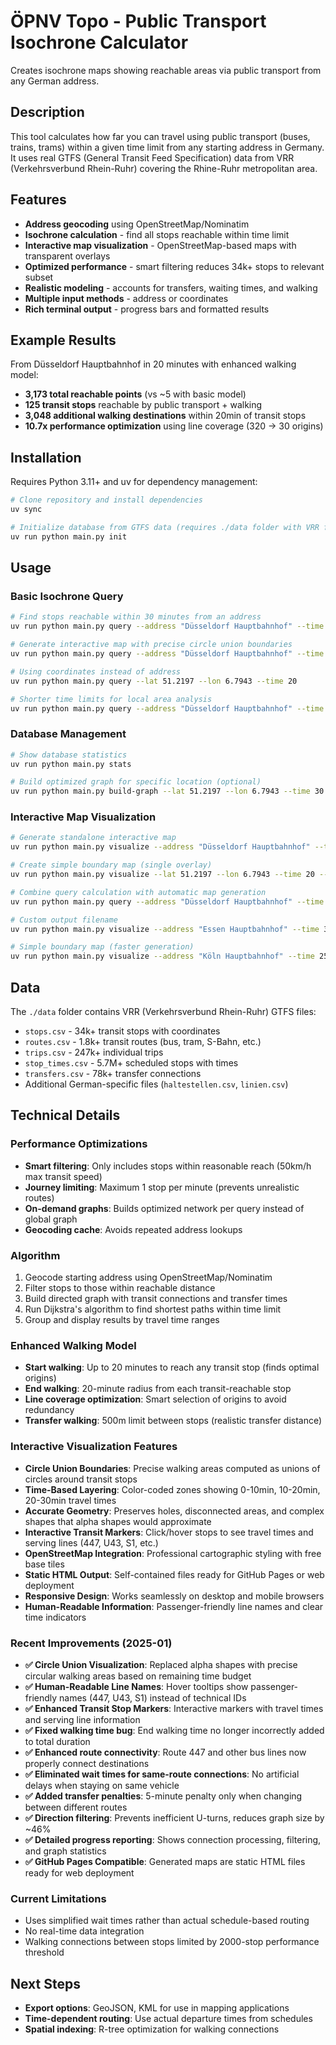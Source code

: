 # ÖPNV Topo - Public Transport Isochrone Calculator

Creates isochrone maps showing reachable areas via public transport from any German address.

## Description

This tool calculates how far you can travel using public transport (buses, trains, trams) within a given time limit from any starting address in Germany. It uses real GTFS (General Transit Feed Specification) data from VRR (Verkehrsverbund Rhein-Ruhr) covering the Rhine-Ruhr metropolitan area.

## Features

- **Address geocoding** using OpenStreetMap/Nominatim
- **Isochrone calculation** - find all stops reachable within time limit
- **Interactive map visualization** - OpenStreetMap-based maps with transparent overlays
- **Optimized performance** - smart filtering reduces 34k+ stops to relevant subset
- **Realistic modeling** - accounts for transfers, waiting times, and walking
- **Multiple input methods** - address or coordinates
- **Rich terminal output** - progress bars and formatted results

## Example Results

From Düsseldorf Hauptbahnhof in 20 minutes with enhanced walking model:
- **3,173 total reachable points** (vs ~5 with basic model)
- **125 transit stops** reachable by public transport + walking
- **3,048 additional walking destinations** within 20min of transit stops
- **10.7x performance optimization** using line coverage (320 → 30 origins)

## Installation

Requires Python 3.11+ and uv for dependency management:

```bash
# Clone repository and install dependencies
uv sync

# Initialize database from GTFS data (requires ./data folder with VRR files)
uv run python main.py init
```

## Usage

### Basic Isochrone Query

```bash
# Find stops reachable within 30 minutes from an address
uv run python main.py query --address "Düsseldorf Hauptbahnhof" --time 30

# Generate interactive map with precise circle union boundaries
uv run python main.py query --address "Düsseldorf Hauptbahnhof" --time 30 --visualize

# Using coordinates instead of address
uv run python main.py query --lat 51.2197 --lon 6.7943 --time 20

# Shorter time limits for local area analysis
uv run python main.py query --address "Düsseldorf Hauptbahnhof" --time 10
```

### Database Management

```bash
# Show database statistics
uv run python main.py stats

# Build optimized graph for specific location (optional)
uv run python main.py build-graph --lat 51.2197 --lon 6.7943 --time 30
```

### Interactive Map Visualization

```bash
# Generate standalone interactive map
uv run python main.py visualize --address "Düsseldorf Hauptbahnhof" --time 30

# Create simple boundary map (single overlay)
uv run python main.py visualize --lat 51.2197 --lon 6.7943 --time 20 --simple

# Combine query calculation with automatic map generation
uv run python main.py query --address "Düsseldorf Hauptbahnhof" --time 20 --visualize

# Custom output filename  
uv run python main.py visualize --address "Essen Hauptbahnhof" --time 30 --output essen_map.html

# Simple boundary map (faster generation)
uv run python main.py visualize --address "Köln Hauptbahnhof" --time 25 --simple
```

## Data

The `./data` folder contains VRR (Verkehrsverbund Rhein-Ruhr) GTFS files:
- `stops.csv` - 34k+ transit stops with coordinates
- `routes.csv` - 1.8k+ transit routes (bus, tram, S-Bahn, etc.)
- `trips.csv` - 247k+ individual trips
- `stop_times.csv` - 5.7M+ scheduled stops with times
- `transfers.csv` - 78k+ transfer connections
- Additional German-specific files (`haltestellen.csv`, `linien.csv`)

## Technical Details

### Performance Optimizations

- **Smart filtering**: Only includes stops within reasonable reach (50km/h max transit speed)
- **Journey limiting**: Maximum 1 stop per minute (prevents unrealistic routes)
- **On-demand graphs**: Builds optimized network per query instead of global graph
- **Geocoding cache**: Avoids repeated address lookups

### Algorithm

1. Geocode starting address using OpenStreetMap/Nominatim
2. Filter stops to those within reachable distance 
3. Build directed graph with transit connections and transfer times
4. Run Dijkstra's algorithm to find shortest paths within time limit
5. Group and display results by travel time ranges

### Enhanced Walking Model

- **Start walking**: Up to 20 minutes to reach any transit stop (finds optimal origins)
- **End walking**: 20-minute radius from each transit-reachable stop
- **Line coverage optimization**: Smart selection of origins to avoid redundancy
- **Transfer walking**: 500m limit between stops (realistic transfer distance)

### Interactive Visualization Features

- **Circle Union Boundaries**: Precise walking areas computed as unions of circles around transit stops
- **Time-Based Layering**: Color-coded zones showing 0-10min, 10-20min, 20-30min travel times
- **Accurate Geometry**: Preserves holes, disconnected areas, and complex shapes that alpha shapes would approximate
- **Interactive Transit Markers**: Click/hover stops to see travel times and serving lines (447, U43, S1, etc.)
- **OpenStreetMap Integration**: Professional cartographic styling with free base tiles
- **Static HTML Output**: Self-contained files ready for GitHub Pages or web deployment
- **Responsive Design**: Works seamlessly on desktop and mobile browsers
- **Human-Readable Information**: Passenger-friendly line names and clear time indicators

### Recent Improvements (2025-01)

- **✅ Circle Union Visualization**: Replaced alpha shapes with precise circular walking areas based on remaining time budget
- **✅ Human-Readable Line Names**: Hover tooltips show passenger-friendly names (447, U43, S1) instead of technical IDs
- **✅ Enhanced Transit Stop Markers**: Interactive markers with travel times and serving line information
- **✅ Fixed walking time bug**: End walking time no longer incorrectly added to total duration
- **✅ Enhanced route connectivity**: Route 447 and other bus lines now properly connect destinations
- **✅ Eliminated wait times for same-route connections**: No artificial delays when staying on same vehicle
- **✅ Added transfer penalties**: 5-minute penalty only when changing between different routes
- **✅ Direction filtering**: Prevents inefficient U-turns, reduces graph size by ~46%
- **✅ Detailed progress reporting**: Shows connection processing, filtering, and graph statistics
- **✅ GitHub Pages Compatible**: Generated maps are static HTML files ready for web deployment

### Current Limitations

- Uses simplified wait times rather than actual schedule-based routing
- No real-time data integration
- Walking connections between stops limited by 2000-stop performance threshold

## Next Steps

- **Export options**: GeoJSON, KML for use in mapping applications
- **Time-dependent routing**: Use actual departure times from schedules
- **Spatial indexing**: R-tree optimization for walking connections